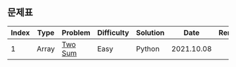 ## 문제표



| Index | Type | Problem | Difficulty | Solution | Date | Remark |
| ----- | ---- | ------- | ---------- | -------- | ----- | ------ |
|   1   | Array |  [Two Sum](https://leetcode.com/problems/two-sum/)  |  Easy | Python | 2021.10.08 | |

